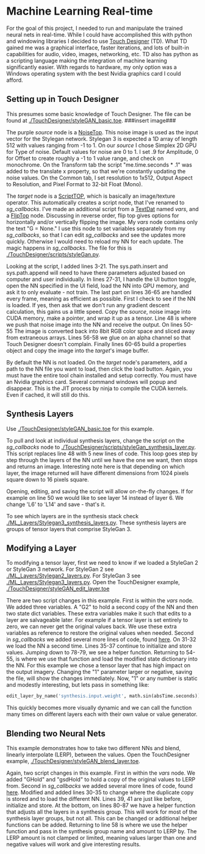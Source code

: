 # Machine Learning Real-time

For the goal of this project, I needed to run and manipulate the trained neural nets in real-time. While I could have accomplished this with python and windowing libraries I decided to use [Touch Designer](https://derivative.ca) (TD). What TD gained me was a graphical interface, faster iterations, and lots of built-in capabilities for audio, video, images, networking, etc. TD also has python as a scripting language making the integration of machine learning significantly easier. With regards to hardware, my only option was a Windows operating system with the best Nvidia graphics card I could afford.

## Setting up in Touch Designer

This presumes some basic knowledge of Touch Designer. The file can be found at [./TouchDesigner/styleGAN_basic.toe](./TouchDesigner/styleGAN_basic.toe). ###insert image###

The purple _source_ node is a [NoiseTop](https://docs.derivative.ca/Noise_TOP). This noise image is used as the input vector for the Stylegan network. Stylegan 3 is expected a 1D array of length 512 with values ranging from -1 to 1. On our _source_ I chose Simplex 2D GPU for Type of noise. Default values for noise are 0 to 1. I set .9 for Amplitude, 0 for Offset to create roughly a -1 to 1 value range, and check on monochrome. On the Transform tab the script "me.time.seconds * .1" was added to the translate x property, so that we're constantly updating the noise values. On the Common tab, I set resolution to 1x512, Output Aspect to Resolution, and Pixel Format to 32-bit Float (Mono).

The _target_ node is a [ScriptTOP](https://docs.derivative.ca/Script_TOP), which is basically an image/texture operator. This automatically creates a script node, that I've renamed to _sg\_callbacks_. I've made an additional script from a [TextDat](https://docs.derivative.ca/Text_DAT) named _vars_, and a [FlipTop](https://docs.derivative.ca/Flip_TOP) node. Discussing in reverse order, flip top gives options for horizontally and/or vertically flipping the image. My _vars_ node contains only the text "G = None." I use this node to set variables separately from my _sg\_callbacks_, so that I can edit _sg\_callbacks_ and see the updates more quickly. Otherwise I would need to reload my NN for each update. The magic happens in _sg\_callbacks_. The file for this is [./TouchDesigner/scripts/styleGan.py](./TouchDesigner/scripts/styleGan.py). 

Looking at the script, I added lines 3-21. The sys.path.insert and sys.path.append will need to have there parameters adjusted based on computer and user individually. In lines 27-31, I handle the UI button toggle, open the NN specified in the UI field, load the NN into GPU memory, and ask it to only evaluate - not train. The last part on lines 36-65 are handled every frame, meaning as efficient as possible. First I check to see if the NN is loaded. If yes, then ask that we don't run any gradient descent calculation, this gains us a little speed. Copy the _source_, noise image into CUDA memory, make a pointer, and wrap it up as a tensor. Line 48 is where we push that noise image into the NN and receive the output. On lines 50-55 The image is converted back into 8bit RGB color space and sliced away from extraneous arrays. Lines 56-58 we glue on an alpha channel so that Touch Designer doesn't complain. Finally lines 60-65 build a properties object and copy the image into the _target_'s image buffer. 

By default the NN is not loaded. On the _target_ node's parameters, add a path to the NN file you want to load, then click the load button. Again, you must have the entire tool chain installed and setup correctly.  You must have an Nvidia graphics card. Several command windows will popup and disappear. This is the JIT process by ninja to compile the CUDA kernels. Even if cached, it will still do this. 

## Synthesis Layers

Use [./TouchDesigner/styleGAN_basic.toe](./TouchDesigner/styleGAN_basic.toe) for this example.

To pull and look at individual synthesis layers, change the script on the _sg\_callbacks_ node to [./TouchDesigner/scripts/styleGan_synthesis_layer.py](./TouchDesigner/scripts/styleGan_synthesis_layer.py). This script replaces line 48 with 5 new lines of code. This loop goes step by step through the layers of the NN until we have the one we want, then stops and returns an image. Interesting note here is that depending on which layer, the image returned will have different dimensions from 1024 pixels square down to 16 pixels square.

Opening, editing, and saving the script will allow on-the-fly changes. If for example on line 50 we would like to see layer 14 instead of layer 6. We change 'L6' to 'L14' and save - that's it. 

To see which layers are in the synthesis stack check [./ML_Layers/Stylegan3_synthesis_layers.py](./ML_Layers/Stylegan3_synthesis_layers.py). These synthesis layers are groups of tensor layers that comprise StyleGan 3.

## Modifying a Layer

To modifying a tensor layer, first we need to know if we loaded a StyleGan 2 or StyleGan 3 network. For StyleGan 2 see [./ML_Layers/Stylegan2_layers.py](./ML_Layers/Stylegan2_layers.py). For StyleGan 3 see [./ML_Layers/Stylegan3_layers.py](./ML_Layers/Stylegan3_layers.py). Open the TouchDesigner example, [./TouchDesigner/styleGAN_edit_layer.toe](./TouchDesigner/styleGAN_edit_layer.toe) 

There are two script changes in this example. First is within the _vars_ node. We added three variables. A "G2" to hold a second copy of the NN and then two state dict variables. These extra variables make it such that edits to a layer are salvageable later. For example if a tensor layer is set entirely to zero, we can never get the original values back. We use these extra variables as reference to restore the original values when needed. Second in _sg\_callbacks_ we added several more lines of code, found [here](./ML_Layers/Stylegan3_edit_layers.py). On 31-32 we load the NN a second time. Lines 35-37 continue to initialize and store values. Jumping down to 78-79, we see a helper function. Returning to 54-55, is where we use that function and load the modified state dictionary into the NN. For this example we chose a tensor layer that has high impact on the output imagery. Changing the "1" parameter larger or negative, saving the file, will show the changes immediately. Now, "1" or any number is static and modestly interesting, but lets pass in something like:
```python
edit_layer_by_name('synthesis.input.weight', math.sin(absTime.seconds))
```
This quickly becomes more visually dynamic and we can call the function many times on different layers each with their own value or value generator.

## Blending two Neural Nets

This example demonstrates how to take two different NNs and blend, linearly interpolate (LERP), between the values. Open the TouchDesigner example, [./TouchDesigner/styleGAN_blend_layer.toe](./TouchDesigner/styleGAN_blend_layer.toe). 

Again, two script changes in this example. First in within the _vars_ node. We added "GHold" and "gsdHold" to hold a copy of the original values to LERP from. Second in _sg\_callbacks_ we added several more lines of code, found [here](./ML_Layers/Stylegan3_edit_layers.py). Modified and added lines 30-35 to change where the duplicate copy is stored and to load the different NN. Lines 39, 41 are just like before, initialize and store. At the bottom, on lines 80-87 we have a helper function that adjusts all the layers in a synthesis group. This will work for most of the synthesis layer groups, but not all. This can be changed or additional helper functions can be added. Returning to line 58 is where we use the helper function and pass in the synthesis group name and amount to LERP by. The LERP amount is not clamped or limited, meaning values larger than one and negative values will work and give interesting results.

